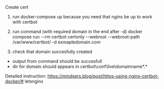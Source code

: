 Create cert

1. run docker-compose up
because you need that nginx be up to work with certbot

2. run command (with required domain in the end after -d)
docker compose run --rm  certbot certonly --webroot --webroot-path /var/www/certbot/ -d exmapledomain.com

3. check that domain succesfully created
- output from command should be succesfull
- dir for domain should appears in certbot\conf\live\domainname\*.*

Detailed instruction:
https://mindsers.blog/post/https-using-nginx-certbot-docker/# letsnginx
